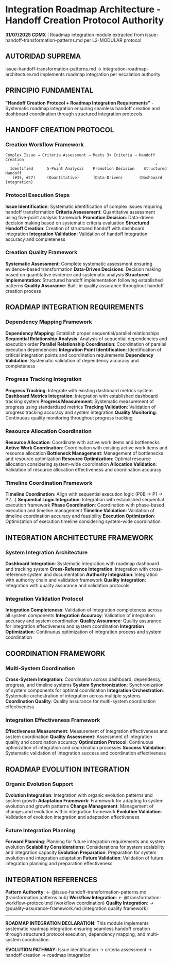 # Integration Roadmap Architecture - Handoff Creation Protocol Authority

**31/07/2025 CDMX** | Roadmap integration module extracted from issue-handoff-transformation-patterns.md per L2-MODULAR protocol

## AUTORIDAD SUPREMA
issue-handoff-transformation-patterns.md → integration-roadmap-architecture.md implements roadmap integration per escalation authority

## PRINCIPIO FUNDAMENTAL
**"Handoff Creation Protocol + Roadmap Integration Requirements"** - Systematic roadmap integration ensuring seamless handoff creation and dashboard coordination through structured integration protocols.

## HANDOFF CREATION PROTOCOL

### Creation Workflow Framework
```
Complex Issue → Criteria Assessment → Meets 3+ Criteria → Handoff Creation
     ↓                 ↓                    ↓                    ↓
  Identified      5-Point Analysis    Promotion Decision    Structured Handoff
   (#35, #27)     (Quantitative)      (Data-Driven)       (Dashboard Integration)
```

### Protocol Execution Steps
**Issue Identification**: Systematic identification of complex issues requiring handoff transformation
**Criteria Assessment**: Quantitative assessment using five-point analysis framework
**Promotion Decision**: Data-driven decision making based on systematic criteria evaluation
**Structured Handoff Creation**: Creation of structured handoff with dashboard integration
**Integration Validation**: Validation of handoff integration accuracy and completeness

### Creation Quality Framework
**Systematic Assessment**: Complete systematic assessment ensuring evidence-based transformation
**Data-Driven Decisions**: Decision making based on quantitative evidence and systematic analysis
**Structured Implementation**: Structured handoff implementation following established patterns
**Quality Assurance**: Built-in quality assurance throughout handoff creation process

## ROADMAP INTEGRATION REQUIREMENTS

### Dependency Mapping Framework
**Dependency Mapping**: Establish proper sequential/parallel relationships
**Sequential Relationship Analysis**: Analysis of sequential dependencies and execution order
**Parallel Relationship Coordination**: Coordination of parallel execution dependencies
**Integration Point Identification**: Identification of critical integration points and coordination requirements
**Dependency Validation**: Systematic validation of dependency accuracy and completeness

### Progress Tracking Integration
**Progress Tracking**: Integrate with existing dashboard metrics system
**Dashboard Metrics Integration**: Integration with established dashboard tracking system
**Progress Measurement**: Systematic measurement of progress using standardized metrics
**Tracking Validation**: Validation of progress tracking accuracy and system integration
**Quality Monitoring**: Continuous quality monitoring throughout progress tracking

### Resource Allocation Coordination
**Resource Allocation**: Coordinate with active work items and bottlenecks
**Active Work Coordination**: Coordination with existing active work items and resource allocation
**Bottleneck Management**: Management of bottlenecks and resource optimization
**Resource Optimization**: Optimal resource allocation considering system-wide coordination
**Allocation Validation**: Validation of resource allocation effectiveness and coordination accuracy

### Timeline Coordination Framework
**Timeline Coordination**: Align with sequential execution logic (P0B → P1 → P2...)
**Sequential Logic Integration**: Integration with established sequential execution framework
**Phase Coordination**: Coordination with phase-based execution and timeline management
**Timeline Validation**: Validation of timeline coordination accuracy and feasibility
**Execution Optimization**: Optimization of execution timeline considering system-wide coordination

## INTEGRATION ARCHITECTURE FRAMEWORK

### System Integration Architecture
**Dashboard Integration**: Systematic integration with roadmap dashboard and tracking system
**Cross-Reference Integration**: Integration with cross-reference system and documentation
**Authority Integration**: Integration with authority chain and validation framework
**Quality Integration**: Integration with quality assurance and validation protocols

### Integration Validation Protocol
**Integration Completeness**: Validation of integration completeness across all system components
**Integration Accuracy**: Validation of integration accuracy and system coordination
**Quality Assurance**: Quality assurance for integration effectiveness and system coordination
**Integration Optimization**: Continuous optimization of integration process and system coordination

## COORDINATION FRAMEWORK

### Multi-System Coordination
**Cross-System Integration**: Coordination across dashboard, dependency, progress, and timeline systems
**System Synchronization**: Synchronization of system components for optimal coordination
**Integration Orchestration**: Systematic orchestration of integration across multiple systems
**Coordination Quality**: Quality assurance for multi-system coordination effectiveness

### Integration Effectiveness Framework
**Effectiveness Measurement**: Measurement of integration effectiveness and system coordination
**Quality Assessment**: Assessment of integration quality and coordination accuracy
**Optimization Protocol**: Continuous optimization of integration and coordination processes
**Success Validation**: Systematic validation of integration success and coordination effectiveness

## ROADMAP EVOLUTION INTEGRATION

### Organic Evolution Support
**Evolution Integration**: Integration with organic evolution patterns and system growth
**Adaptation Framework**: Framework for adapting to system evolution and growth patterns
**Change Management**: Management of changes and evolution within integration framework
**Evolution Validation**: Validation of evolution integration and adaptation effectiveness

### Future Integration Planning
**Forward Planning**: Planning for future integration requirements and system evolution
**Scalability Considerations**: Considerations for system scalability and integration capacity
**Evolution Preparation**: Preparation for system evolution and integration adaptation
**Future Validation**: Validation of future integration planning and preparation effectiveness

## INTEGRATION REFERENCES

**Pattern Authority**: ← @issue-handoff-transformation-patterns.md (transformation patterns hub)
**Workflow Integration**: ← @transformation-workflow-protocol.md (workflow coordination)
**Quality Integration**: → @quality-assurance-framework.md (integration quality framework)

---

**ROADMAP INTEGRATION DECLARATION**: This module implements systematic roadmap integration ensuring seamless handoff creation through structured protocol execution, dependency mapping, and multi-system coordination.

**EVOLUTION PATHWAY**: Issue identification → criteria assessment → handoff creation → roadmap integration